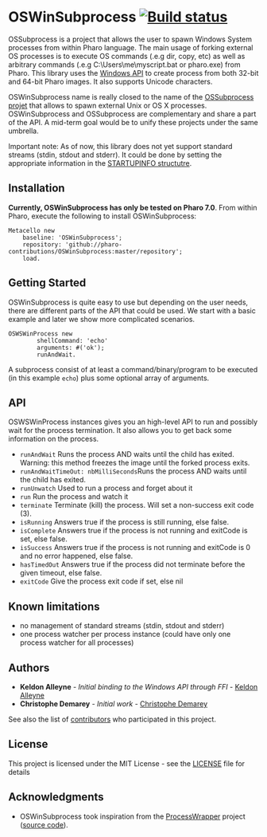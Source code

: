 # OSWinSubprocess [![Build status](https://ci.appveyor.com/api/projects/status/25lrvnst0ik4b0td?svg=true)](https://ci.appveyor.com/project/demarey/oswinsubprocess)

OSSubprocess is a project that allows the user to spawn Windows System processes from within Pharo language. The main usage of forking external OS processes is to execute OS commands (.e.g dir, copy, etc) as well as arbitrary commands (.e.g C:\Users\me\myscript.bat or pharo.exe) from Pharo. This library uses the [Windows API](https://docs.microsoft.com/en-us/windows/desktop/api/processthreadsapi/nf-processthreadsapi-createprocessw) to create process from both 32-bit and 64-bit Pharo images. It also supports Unicode characters.

OSWinSubprocess name is really closed to the name of the [OSSubprocess projet](https://github.com/pharo-contributions/OSSubprocess) that allows to spawn external Unix or OS X processes. OSWinSubprocess and OSSubprocess are complementary and share a part of the API. A mid-term goal would be to unify these projects under the same umbrella.

Important note: As of now, this library does not yet support standard streams (stdin, stdout and stderr). It could be done by setting the appropriate information in the [STARTUPINFO structutre](https://docs.microsoft.com/fr-fr/windows/desktop/api/processthreadsapi/ns-processthreadsapi-_startupinfoa).

## Installation
**Currently, OSWinSubprocess has only be tested on Pharo 7.0**.
From within Pharo, execute the following to install OSWinSubprocess:

```Smalltalk
Metacello new
 	baseline: 'OSWinSubprocess';
 	repository: 'github://pharo-contributions/OSWinSubprocess:master/repository';
	load.
```
## Getting Started
OSWinSubprocess is quite easy to use but depending on the user needs, there are different parts of the API that could be used. We start with a basic example and later we show more complicated scenarios.

```Smalltalk
OSWSWinProcess new 
		shellCommand: 'echo'
		arguments: #('ok');
		runAndWait.
```

A subprocess consist of at least a command/binary/program to be executed (in this example `echo`) plus some optional array of arguments.

## API
OSWSWinProcess instances gives you an high-level API to run and possibly wait for the process termination. It also allows you to get back some information on the process.
* `runAndWait` Runs the process AND waits until the child has exited. Warning: this method freezes the image until the forked process exits.
* `runAndWaitTimeOut: nbMilliSeconds`Runs the process AND waits until the child has exited.
* `runUnwatch` Used to run a process and forget about it
* `run` Run the process and watch it
* `terminate` Terminate (kill) the process. Will set a non-success exit code (3).
* `isRunning` Answers true if the process is still running, else false.
* `isComplete` Answers true if the process is not running and exitCode is set, else false.
* `isSuccess` Answers true if the process is not running and exitCode is 0 and no error happened, else false.
* `hasTimedOut` Answers true if the process did not terminate before the given timeout, else false.
* `exitCode` Give the process exit code if set, else nil

## Known limitations
* no management of standard streams (stdin, stdout and stderr)
* one process watcher per process instance (could have only one process watcher for all processes)

## Authors
* **Keldon Alleyne** - *Initial binding to the Windows API through FFI* - [Keldon Alleyne](https://github.com/avasopht)
* **Christophe Demarey** - *Initial work* - [Christophe Demarey](https://github.com/demarey)

See also the list of [contributors](https://github.com/pharo-contributions/OSWinSubprocess/contributors) who participated in this project.

## License
This project is licensed under the MIT License - see the [LICENSE](LICENSE) file for details

## Acknowledgments
* OSWinSubprocess took inspiration from the [ProcessWrapper](http://smalltalkhub.com/mc/hernan/ProcessWrapper/main/) project ([source code](http://leves.web.elte.hu/ProcessWrapper)).
